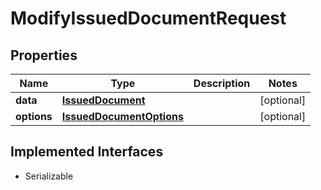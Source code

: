 

# ModifyIssuedDocumentRequest



## Properties

Name | Type | Description | Notes
------------ | ------------- | ------------- | -------------
**data** | [**IssuedDocument**](IssuedDocument.md) |  |  [optional]
**options** | [**IssuedDocumentOptions**](IssuedDocumentOptions.md) |  |  [optional]


## Implemented Interfaces

* Serializable


